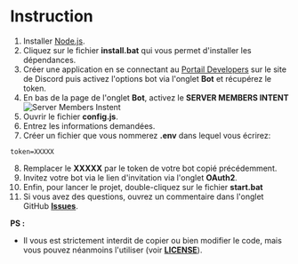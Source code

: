 # Instruction
1.  Installer [Node.js](https://nodejs.org/en/).
2.  Cliquez sur le fichier __**install.bat**__ qui vous permet d'installer les dépendances.
3.  Créer une application en se connectant au [Portail Developers](https://discordapp.com/developers/applications/) sur le site de Discord puis activez l'options bot via l'onglet **Bot** et récupérez le token.
4.  En bas de la page de l'onglet **Bot**, activez le __**SERVER MEMBERS INTENT**__
    ![Server Members Instent](https://i.imgur.com/ywbvEv0.png)
5.  Ouvrir le fichier __**config.js**__.
6.  Entrez les informations demandées.
7.  Créer un fichier que vous nommerez **.env** dans lequel vous écrirez:
```
token=XXXXX
```
8.  Remplacer le __XXXXX__ par le token de votre bot copié précédemment.
9.  Invitez votre bot via le lien d'invitation via l'onglet **OAuth2**.
10.  Enfin, pour lancer le projet, double-cliquez sur le fichier __**start.bat**__
11. Si vous avez des questions, ouvrez un commentaire dans l'onglet GitHub **[Issues](https://github.com/aeziotech/bunny-logger/issues)**.

__**PS :**__
* Il vous est strictement interdit de copier ou bien modifier le code, mais vous pouvez néanmoins l'utiliser (voir **[LICENSE](https://github.com/aeziotech/bunny-logger/blob/main/LICENSE)**).